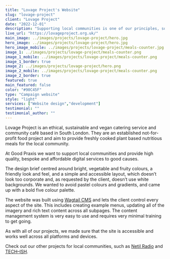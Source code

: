 ```yaml
---
title: "Lovage Project's Website"
slug: "lovage-project"
client: "Lovage Project"
date: "2022-12-01"
description: "Supporting local communities is one of our principles, so we were delighted to design and deliver new website for the Lovahe Project - an ethical, sustainable and plant based community cafe based in South London."
live_url: "https://lovageproject.org.uk/"
main_image: ../images/projects/lovage-project/hero.jpg
hero_image: ../images/projects/lovage-project/hero.jpg
hero_image_mobile: ../images/projects/lovage-project/meals-counter.jpg
image_1: ../images/projects/lovage-project/meals-counter.png
image_1_mobile: ../images/projects/lovage-project/meals-counter.png
image_1_border: true
image_2: ../images/projects/lovage-project/hero.png
image_2_mobile: ../images/projects/lovage-project/meals-counter.png
image_2_border: true
featured: true
main_featured: false
color: "#90C45F"
type: "Campaign website"
style: "light"
services: ["Website design","development"]
testimonial: ""
testimonial_author: ""
---
```


Lovage Project is an ethical, sustainable and vegan catering service and community café based in South London. They are an established not-for-profit food project and aim to provide freshly cooked plant based nutritious meals for the local community.

At Good Praxis we want to support local communities and provide high quality, bespoke and affordable digital services to good causes.

The design brief centred around bright, vegetable and fruity colours, a friendly look and feel, and a simple and accessible layout, which doesn’t look too corporate and, as requested by the client, doesn’t use white backgrounds. We wanted to avoid pastel colours and gradients, and came up with a bold five colour palette.

The website was built using [Wagtail CMS](https://wagtail.org/about-wagtail/) and lets the client control every aspect of the site. This includes creating example menus, updating all of the imagery and rich text content across all subpages. The content management system is very easy to use and requires very minimal training to get going.

As with all of our projects, we made sure that the site is accessible and works well across all platforms and devices.

Check out our other projects for local communities, such as [Netil Radio](../netil-radio) and [TECH–ISH](../techish).
